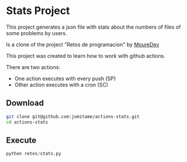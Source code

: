 # Stats Project

This project generates a json file with stats about the numbers of files of some problems by users.

Is a clone of the project "Retos de programacion" by [MoureDev](https://www.youtube.com/watch?v=pNtcTmCiXzw)

This project was created to learn how to work with github actions.

There are two actions:
* One action executes with every push (SP)
* Other action executes with a cron (SC)

## Download
```sh
git clone git@github.com:jomitame/actions-stats.git
cd actions-stats
```
## Execute
```python
python retos/stats.py
```